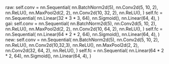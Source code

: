 raw:
self.conv = nn.Sequential(
            nn.BatchNorm2d(5),
            nn.Conv2d(5, 10, 2),
            nn.ReLU(),
            nn.MaxPool2d(2, 2),
            nn.Conv2d(10, 32, 2),
            nn.ReLU(),
        )
        self.fc = nn.Sequential(
            nn.Linear(32 * 3 * 3, 64),
            nn.Sigmoid(),
            nn.Linear(64, 4),
        )
gai:
self.conv = nn.Sequential(
            nn.BatchNorm2d(5),
            nn.Conv2d(5, 10, 2),
            nn.ReLU(),
            nn.MaxPool2d(2, 2),
            nn.Conv2d(10, 64, 2),
            nn.ReLU(),
        )
        self.fc = nn.Sequential(
            nn.Linear(64 * 2 * 2, 64),
            nn.Sigmoid(),
            nn.Linear(64, 4),
        )
new:
self.conv = nn.Sequential(
            nn.BatchNorm2d(5),
            nn.Conv2d(5, 10, 2),
            nn.ReLU(),
            nn.Conv2d(10,32,3),
            nn.ReLU(),
            nn.MaxPool2d(2, 2),
            nn.Conv2d(32, 64, 2),
            nn.ReLU(),
        )
        self.fc = nn.Sequential(
            nn.Linear(64 * 2 * 2, 64),
            nn.Sigmoid(),
            nn.Linear(64, 4),
        )